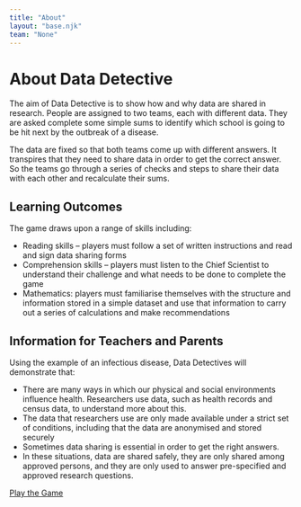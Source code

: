 ```yaml
---
title: "About"
layout: "base.njk"
team: "None"
---
```



# About Data Detective


The aim of Data Detective is to show how and why data are shared in research. People are assigned to two teams, each with different data. They are asked complete some simple sums to identify which school is going to be hit next by the outbreak of a disease.

The data are fixed so that both teams come up with different answers. It transpires that they need to share data in order to get the correct answer. So the teams go through a series of checks and steps to share their data with each other and recalculate their sums.

## Learning Outcomes
The game draws upon a range of skills including:

- Reading skills – players must follow a set of written instructions and read and sign data sharing forms
- Comprehension skills – players must listen to the Chief Scientist to understand their challenge and what needs to be done to complete the game
- Mathematics: players must familiarise themselves with the structure and information stored in a simple dataset and use that information to carry out a series of calculations and make recommendations

## Information for Teachers and Parents

Using the example of an infectious disease, Data Detectives will demonstrate that:

- There are many ways in which our physical and social environments influence health. Researchers use data, such as health records and census data, to understand more about this.
- The data that researchers use are only made available under a strict set of conditions, including that the data are anonymised and stored securely
- Sometimes data sharing is essential in order to get the right answers.
- In these situations, data are shared safely, they are only shared among approved persons, and they are only used to answer pre-specified and approved research questions.

<a class="btn" href="/play">Play the Game</a>

  </div>
</div>
